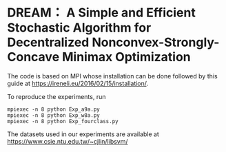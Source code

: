 # DREAM： A Simple and Efficient Stochastic Algorithm for Decentralized Nonconvex-Strongly-Concave Minimax Optimization

The code is based on MPI whose installation can be done followed by this guide at https://ireneli.eu/2016/02/15/installation/.

To reproduce the experiments, run

```
mpiexec -n 8 python Exp_a9a.py
mpiexec -n 8 python Exp_w8a.py
mpiexec -n 8 python Exp_fourclass.py
```

The datasets used in our experiments are available at https://www.csie.ntu.edu.tw/~cjlin/libsvm/
